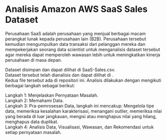 # Analisis Amazon AWS SaaS Sales Dataset
Perusahaan SaaS adalah perusahaan yang menjual berbagai macam perangkat lunak kepada perusahaan lain (B2B). Perusahaan tersebut kemudian mengumpulkan data transaksi dari pelanggan mereka dan mempekerjakan seorang data scientist untuk menganalisis dataset tersebut agar mereka dapat memperoleh wawasan lebih untuk meningkatkan kinerja perusahaan di masa depan.

Dataset disimpan dan dapat dilihat di SaaS-Sales.csv.  
Dataset tersebut telah dianalisis dan dapat dilihat di .  
Kedua file tersebut ada di repositori ini.
Analisis dilakukan dengan mengikuti berbagai langkah sebagai berikut:

Langkah 1: Menjelaskan Pernyataan Masalah.  
Langkah 2: Memahami Data.  
Langkah 3: Pra-pemrosesan Data, langkah ini mencakup: Mengelola tipe data, memeriksa kesalahan karakterisasi, menangani outlier, memeriksa nilai yang berada di luar jangkauan, mengisi atau menghapus nilai yang hilang, menghapus data duplikat.  
Langkah 4: Analisis Data, Visualisasi, Wawasan, dan Rekomendasi untuk setiap pernyataan masalah.
